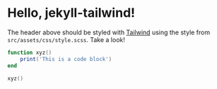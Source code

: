 ---
---
# Hello, jekyll-tailwind!

The header above should be styled with [Tailwind](https://tailwindcss.com/) using the style from `src/assets/css/style.scss`. Take a look!

```lua
function xyz()
	print('This is a code block')
end

xyz()
```

